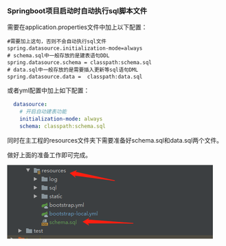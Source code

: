 ### Springboot项目启动时自动执行sql脚本文件

需要在application.properties文件中加上以下配置：

```properties
#需要加上这句，否则不会自动执行sql文件
spring.datasource.initialization-mode=always
# schema.sql中一般存放的是建表语句DDL
spring.datasource.schema = classpath:schema.sql
# data.sql中一般存放的是需要插入更新等sql语句DML
spring.datasource.data =  classpath:data.sql
```

或者yml配置中加上如下配置：

```yaml
  datasource:
    # 开启自动建表功能
    initialization-mode: always
    schema: classpath:schema.sql
```

同时在主工程的resources文件夹下需要准备好schema.sql和data.sql两个文件。

做好上面的准备工作即可完成。

![image-20201216091754839](Untitled.assets/image-20201216091754839.png)

